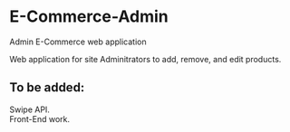# E-Commerce-Admin
Admin E-Commerce web application


Web application for site Adminitrators to add, remove, and edit products. 


<h2>To be added:</h2>
Swipe API.<br>
Front-End work.

